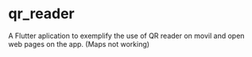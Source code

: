 # qr_reader

A Flutter aplication to exemplify the use of QR reader on movil and open web pages on the app. (Maps not working)
